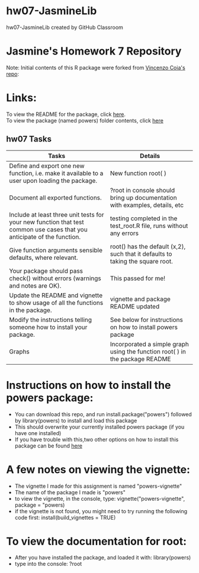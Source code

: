 # hw07-JasmineLib
hw07-JasmineLib created by GitHub Classroom


# Jasmine's Homework 7 Repository

Note: Initial contents of this R package were forked from [Vincenzo Coia's repo](https://github.com/vincenzocoia/powers): 


# Links:

To view the README for the package, click [here](https://github.com/STAT545-UBC-students/hw07-JasmineLib/blob/master/powers-master/README.md).   
To view the package (named powers) folder contents, click [here](https://github.com/STAT545-UBC-students/hw07-JasmineLib/tree/master/powers-master)

hw07 Tasks
----------------------------------------------------


Tasks                       |           Details   |        
|----------------------------| -----------------------|
Define and export one new function, i.e. make it available to a user upon loading the package.  | New function root( )  |   
Document all exported functions.         |  ?root in console should bring up documentation with examples, details, etc |   
Include at least three unit tests for your new function that test common use cases that you anticipate of the function.  | testing completed in the test_root.R file, runs without any errors |   
Give function arguments sensible defaults, where relevant.    |  root() has the default (x,2), such that it defaults to taking the square root. |   
Your package should pass check() without errors (warnings and notes are OK).  |  This passed for me! |   
Update the README and vignette to show usage of all the functions in the package.           | vignette and package README updated  |   
Modify the instructions telling someone how to install your package.       |      See below for instructions on how to install powers package         |           
Graphs |    Incorporated a simple graph using the function root( ) in the package README    |

 # Instructions on how to install the powers package:  
 - You can download this repo, and run install.package("powers") followed by library(powers) to install and load this package  
 - This should overwrite your currently installed powers package (if you have one installed)  
 - If you have trouble with this,two other options on how to install this package can be found [here](http://stat545.com/Classroom/assignments/hw07/hw07-help.html)
 

# A few notes on viewing the vignette:  
 - The vignette I made for this assignment is named "powers-vignette"  
 - The name of the package I made is "powers"   
 - to view the vignette, in the console, type: vignette("powers-vignette", package = "powers)  
 - if the vignette is not found, you might need to try running the following code first: install(build_vignettes = TRUE) 
 
 
 # To view the documentation for root:  
 - After you have installed the package, and loaded it with: library(powers)  
 - type into the console: ?root 
 


